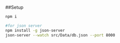 ##Setup

```bash
npm i

#for json server
npm install -g json-server
json-server --watch src/Data/db.json --port 8000

```